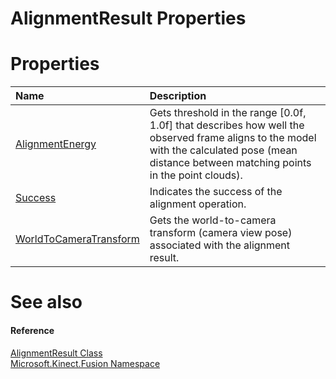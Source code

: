 AlignmentResult Properties  
==========================  

<span id="publicpropertiesSection"></span>

Properties  
==========  

<table>
<colgroup>
<col width="30%" />
<col width="60%" />
</colgroup>
<thead>
<tr class="header">
<th align="left">Name</th>
<th align="left">Description</th>
</tr>
</thead>
<tbody>
<tr class="odd">
<td align="left"><a href="Properties/AlignmentEnergy_Property.md">AlignmentEnergy</a></td>
<td align="left">Gets threshold in the range [0.0f, 1.0f] that describes how well the observed frame aligns to the model with the calculated pose (mean distance between matching points in the point clouds).</td>
</tr>
<tr class="even">
<td align="left"><a href="Properties/Success_Property.md">Success</a></td>
<td align="left">Indicates the success of the alignment operation.</td>
</tr>
<tr class="odd">
<td align="left"><a href="Properties/WorldToCameraTransform.md">WorldToCameraTransform</a></td>
<td align="left">Gets the world-to-camera transform (camera view pose) associated with the alignment result.</td>
</tr>
</tbody>
</table>

<span id="ID4EI"></span>

See also  
========  

<span id="ID4EK"></span>
#### Reference  

[AlignmentResult Class](../AlignmentResult_Class.md)  
 [Microsoft.Kinect.Fusion Namespace](../../Kinect.Fusion.md)  



<!--Please do not edit the data in the comment block below.-->
<!--
TOCTitle : AlignmentResult Properties
RLTitle : AlignmentResult Properties
KeywordK : AlignmentResult class, properties
KeywordA : Properties.T:Microsoft.Kinect.Fusion.AlignmentResult
AssetID : Properties.T:Microsoft.Kinect.Fusion.AlignmentResult
Locale : en-us
CommunityContent : 1
TargetOS : Windows
TopicType : kbSyntax
DocSet : K4Wv2
ProjType : K4Wv2Proj
Technology : Kinect for Windows
Product : Kinect for Windows SDK v2
productversion : 20
-->
